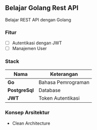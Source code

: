 ## Belajar Golang Rest API

Belajar REST API dengan Golang

### Fitur
 - [ ] Autentikasi dengan JWT
 - [ ] Manajemen User 

### Stack 

| Nama           | Keterangan         |
|----------------|--------------------|
| **Go**         | Bahasa Pemrograman |
| **PostgreSql** | Database           |
| **JWT**        | Token Autentikasi  |

### Konsep Arsitektur
- Clean Architecture 